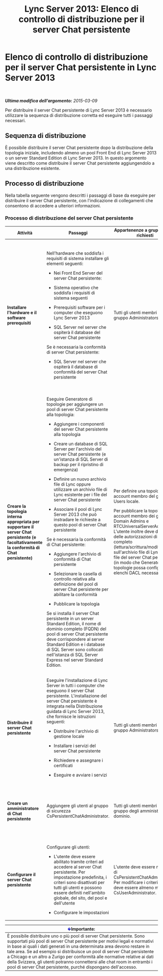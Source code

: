 ﻿---
title: 'Lync Server 2013: Elenco di controllo di distribuzione per il server Chat persistente'
TOCTitle: Elenco di controllo di distribuzione per il server Chat persistente
ms:assetid: b1108f8f-88a2-4660-8086-d25ba76f7239
ms:mtpsurl: https://technet.microsoft.com/it-it/library/Gg412851(v=OCS.15)
ms:contentKeyID: 49301688
ms.date: 08/24/2015
mtps_version: v=OCS.15
ms.translationtype: HT
---

# Elenco di controllo di distribuzione per il server Chat persistente in Lync Server 2013

 

_**Ultima modifica dell'argomento:** 2015-03-09_

Per distribuire il server Chat persistente di Lync Server 2013 è necessario utilizzare la sequenza di distribuzione corretta ed eseguire tutti i passaggi necessari.

## Sequenza di distribuzione

È possibile distribuire il server Chat persistente dopo la distribuzione della topologia iniziale, includendo almeno un pool Front End di Lync Server 2013 o un server Standard Edition di Lync Server 2013. In questo argomento viene descritto come distribuire il server Chat persistente aggiungendolo a una distribuzione esistente.

## Processo di distribuzione

Nella tabella seguente vengono descritti i passaggi di base da eseguire per distribuire il server Chat persistente, con l'indicazione di collegamenti che consentono di accedere a ulteriori informazioni.

### Processo di distribuzione del server Chat persistente

<table>
<colgroup>
<col style="width: 25%" />
<col style="width: 25%" />
<col style="width: 25%" />
<col style="width: 25%" />
</colgroup>
<thead>
<tr class="header">
<th>Attività</th>
<th>Passaggi</th>
<th>Appartenenze a gruppi e ruoli richiesti</th>
<th>Argomenti correlati</th>
</tr>
</thead>
<tbody>
<tr class="odd">
<td><p><strong>Installare l'hardware e il software prerequisiti</strong></p></td>
<td><p>Nell'hardware che soddisfa i requisiti di sistema installare gli elementi seguenti:</p>
<ul>
<li><p>Nei Front End Server del server Chat persistente:</p></li>
</ul>
<ul>
<li><p>Sistema operativo che soddisfa i requisiti di sistema seguenti</p></li>
<li><p>Prerequisiti software per i computer che eseguono Lync Server 2013</p></li>
<li><p>SQL Server nel server che ospiterà il database del server Chat persistente</p></li>
</ul>
<p>Se è necessaria la conformità di server Chat persistente:</p>
<ul>
<li><p>SQL Server nel server che ospiterà il database di conformità del server Chat persistente</p></li>
</ul></td>
<td><p>Tutti gli utenti membri del gruppo Administrators locale.</p></td>
<td><p><a href="lync-server-2013-supported-hardware.md">Hardware supportato per Lync Server 2013</a> nella documentazione relativa al supporto</p>
<p><a href="lync-server-2013-server-software-and-infrastructure-support.md">Supporto dell'infrastruttura e del software server in Lync Server 2013</a> nella documentazione relativa al supporto</p>
<p><a href="lync-server-2013-determining-your-system-requirements.md">Determinazione dei requisiti di sistema per Lync Server 2013</a></p>
<p><a href="lync-server-2013-technical-requirements-for-persistent-chat-server.md">Requisiti tecnici per il server Chat persistente in Lync Server 2013</a></p></td>
</tr>
<tr class="even">
<td><p><strong>Creare la topologia interna appropriata per supportare il server Chat persistente (e facoltativamente la conformità di Chat persistente)</strong></p></td>
<td><p>Eseguire Generatore di topologie per aggiungere un pool di server Chat persistente alla topologia:</p>
<ul>
<li><p>Aggiungere i componenti del server Chat persistente alla topologia</p></li>
<li><p>Creare un database di SQL Server per l'archivio del server Chat persistente (e un'istanza di SQL Server di backup per il ripristino di emergenza)</p></li>
<li><p>Definire un nuovo archivio file di Lync oppure utilizzare un archivio file di Lync esistente per i file del server Chat persistente</p></li>
<li><p>Associare il pool di Lync Server 2013 che può instradare le richieste a questo pool di server Chat persistente</p></li>
</ul>
<p>Se è necessaria la conformità di Chat persistente:</p>
<ul>
<li><p>Aggiungere l'archivio di conformità di Chat persistente</p></li>
<li><p>Selezionare la casella di controllo relativa alla definizione del pool di server Chat persistente per abilitare la conformità</p></li>
<li><p>Pubblicare la topologia</p></li>
</ul>
<p>Se si installa il server Chat persistente in un server Standard Edition, il nome di dominio completo (FQDN) del pool di server Chat persistente deve corrispondere al server Standard Edition e i database di SQL Server sono collocati nell'istanza di SQL Server Express nel server Standard Edition.</p></td>
<td><p>Per definire una topologia, un account membro del gruppo Users locale.</p>
<p>Per pubblicare la topologia, un account membro dei gruppi Domain Admins e RTCUniversalServerAdmins. L'utente inoltre deve disporre delle autorizzazioni di controllo completo (lettura/scrittura/modifica) sull'archivio file di Lync per i file del server Chat persistente (in modo che Generatore di topologie possa configurare gli elenchi DACL necessari).</p></td>
<td><p><a href="lync-server-2013-adding-persistent-chat-server-to-your-deployment.md">Aggiunta del server Chat persistente alla distribuzione in Lync Server 2013</a> nella documentazione relativa alla distribuzione</p></td>
</tr>
<tr class="odd">
<td><p><strong>Distribuire il server Chat persistente</strong></p></td>
<td><p>Eseguire l'installazione di Lync Server in tutti i computer che eseguono il server Chat persistente. L'installazione del server Chat persistente è integrata nella Distribuzione guidata di Lync Server 2013, che fornisce le istruzioni seguenti:</p>
<ul>
<li><p>Distribuire l'archivio di gestione locale</p></li>
<li><p>Installare i servizi del server Chat persistente</p></li>
<li><p>Richiedere e assegnare i certificati</p></li>
<li><p>Eseguire e avviare i servizi</p></li>
</ul></td>
<td><p>Tutti gli utenti membri del gruppo Administrators locale.</p></td>
<td><p><a href="lync-server-2013-deploying-persistent-chat-server.md">Distribuzione del server Chat persistente in Lync Server 2013</a> nella documentazione relativa alla distribuzione</p></td>
</tr>
<tr class="even">
<td><p><strong>Creare un amministratore di Chat persistente</strong></p></td>
<td><p>Aggiungere gli utenti al gruppo di sicurezza CsPersistentChatAdministrator.</p></td>
<td><p>Tutti gli utenti membri del gruppo degli amministratori di dominio.</p></td>
<td><p><a href="lync-server-2013-adding-a-persistent-chat-administrator.md">Aggiunta di un amministratore di Chat persistente in Lync Server 2013</a> nella documentazione relativa alla distribuzione</p></td>
</tr>
<tr class="odd">
<td><p><strong>Configurare il server Chat persistente</strong></p></td>
<td><p>Configurare gli utenti:</p>
<ul>
<li><p>L'utente deve essere abilitato tramite criteri ad accedere al server Chat persistente. Per impostazione predefinita, i criteri sono disattivati per tutti gli utenti e possono essere definiti nell'ambito globale, del sito, del pool e dell'utente</p></li>
<li><p>Configurare le impostazioni</p></li>
</ul></td>
<td><p>L'utente deve essere membro di CsPersistentChatAdministrator. Per modificare i criteri, l'utente deve essere almeno membro di CsUserAdministrator.</p></td>
<td><p><a href="lync-server-2013-configuring-persistent-chat-server.md">Configurazione del server Chat persistente in Lync Server 2013</a> nella documentazione relativa alla distribuzione</p></td>
</tr>
</tbody>
</table>


<table>
<thead>
<tr class="header">
<th><img src="images/Gg412908.important(OCS.15).gif" title="important" alt="important" />Importante:</th>
</tr>
</thead>
<tbody>
<tr class="odd">
<td>È possibile distribuire uno o più pool di server Chat persistente. Sono supportati più pool di server Chat persistente per motivi legali e normativi in base ai quali i dati generati in una determinata area devono restare in tale area. Se ad esempio si distribuisce un pool di server Chat persistente a Chicago e un altro a Zurigo per conformità alle normative relative ai dati della Svizzera, gli utenti potranno connettersi alle chat room in entrambi i pool di server Chat persistente, purché dispongano dell'accesso.</td>
</tr>
</tbody>
</table>

